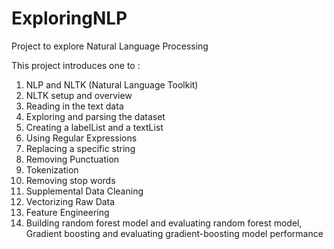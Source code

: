 # ExploringNLP
Project to explore Natural Language Processing

This project introduces one to : 

1) NLP and NLTK (Natural Language Toolkit)
2) NLTK setup and overview
3) Reading in the text data
4) Exploring and parsing the dataset
5) Creating a labelList and a textList
6) Using Regular Expressions
7) Replacing a specific string
8) Removing Punctuation
9) Tokenization
10) Removing stop words
11) Supplemental Data Cleaning
12) Vectorizing Raw Data
13) Feature Engineering 
14) Building random forest model and evaluating random forest model, Gradient 
    boosting and evaluating gradient-boosting model performance

